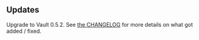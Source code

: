 Updates
-------

Upgrade to Vault 0.5.2.  See [the CHANGELOG][1] for more details
on what got added / fixed.


[1]: https://github.com/hashicorp/vault/blob/master/CHANGELOG.md
